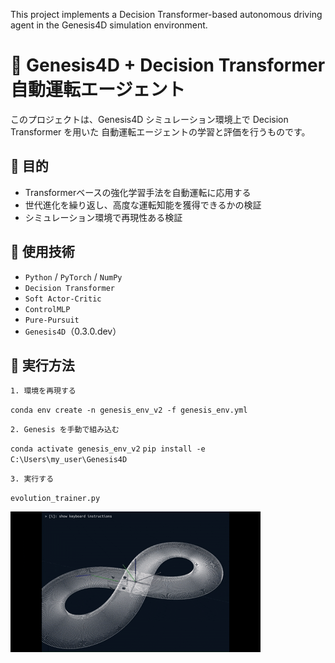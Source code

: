 This project implements a Decision Transformer-based autonomous driving agent in the Genesis4D simulation environment.

# 🚗 Genesis4D + Decision Transformer 自動運転エージェント

このプロジェクトは、Genesis4D シミュレーション環境上で Decision Transformer を用いた
自動運転エージェントの学習と評価を行うものです。


## 📌 目的
- Transformerベースの強化学習手法を自動運転に応用する
- 世代進化を繰り返し、高度な運転知能を獲得できるかの検証
- シミュレーション環境で再現性ある検証

## 🧠 使用技術
- `Python` / `PyTorch` / `NumPy`
- `Decision Transformer`
- `Soft Actor-Critic`
- `ControlMLP`
- `Pure-Pursuit`
- `Genesis4D`（0.3.0.dev）

## 🚀 実行方法

`1. 環境を再現する`

`conda env create -n genesis_env_v2 -f genesis_env.yml`

`2. Genesis を手動で組み込む`

`conda activate genesis_env_v2`
`pip install -e C:\Users\my_user\Genesis4D`

`3. 実行する`

`evolution_trainer.py`

![デモ動画](media/demo.gif)


